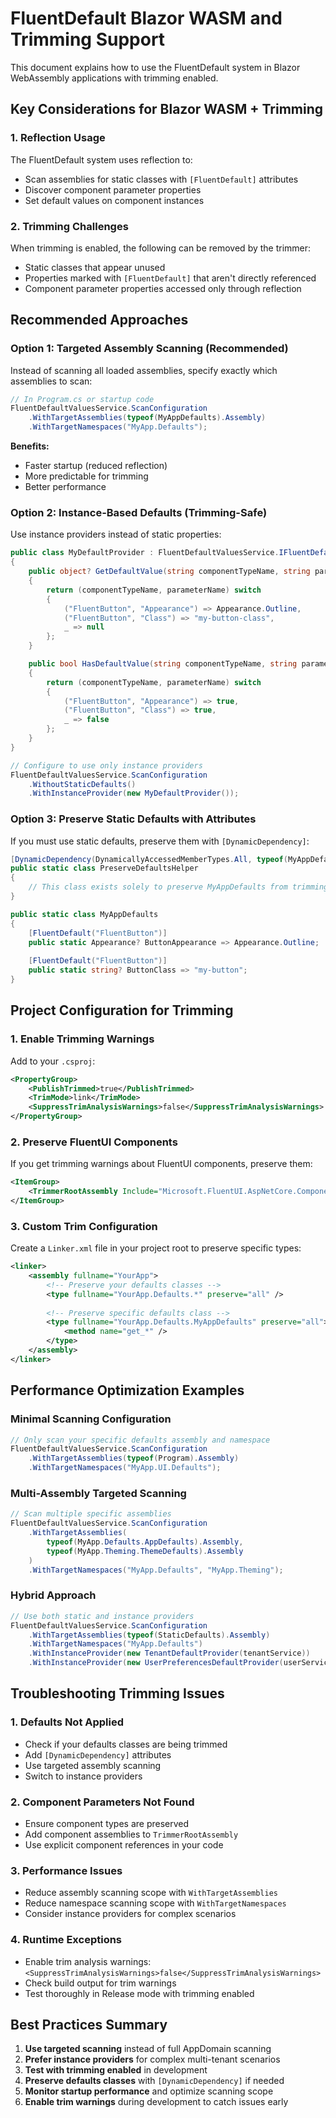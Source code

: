 # FluentDefault Blazor WASM and Trimming Support

This document explains how to use the FluentDefault system in Blazor WebAssembly applications with trimming enabled.

## Key Considerations for Blazor WASM + Trimming

### 1. Reflection Usage
The FluentDefault system uses reflection to:
- Scan assemblies for static classes with `[FluentDefault]` attributes
- Discover component parameter properties
- Set default values on component instances

### 2. Trimming Challenges
When trimming is enabled, the following can be removed by the trimmer:
- Static classes that appear unused
- Properties marked with `[FluentDefault]` that aren't directly referenced
- Component parameter properties accessed only through reflection

## Recommended Approaches

### Option 1: Targeted Assembly Scanning (Recommended)
Instead of scanning all loaded assemblies, specify exactly which assemblies to scan:

```csharp
// In Program.cs or startup code
FluentDefaultValuesService.ScanConfiguration
    .WithTargetAssemblies(typeof(MyAppDefaults).Assembly)
    .WithTargetNamespaces("MyApp.Defaults");
```

**Benefits:**
- Faster startup (reduced reflection)
- More predictable for trimming
- Better performance

### Option 2: Instance-Based Defaults (Trimming-Safe)
Use instance providers instead of static properties:

```csharp
public class MyDefaultProvider : FluentDefaultValuesService.IFluentDefaultProvider
{
    public object? GetDefaultValue(string componentTypeName, string parameterName)
    {
        return (componentTypeName, parameterName) switch
        {
            ("FluentButton", "Appearance") => Appearance.Outline,
            ("FluentButton", "Class") => "my-button-class",
            _ => null
        };
    }

    public bool HasDefaultValue(string componentTypeName, string parameterName)
    {
        return (componentTypeName, parameterName) switch
        {
            ("FluentButton", "Appearance") => true,
            ("FluentButton", "Class") => true,
            _ => false
        };
    }
}

// Configure to use only instance providers
FluentDefaultValuesService.ScanConfiguration
    .WithoutStaticDefaults()
    .WithInstanceProvider(new MyDefaultProvider());
```

### Option 3: Preserve Static Defaults with Attributes
If you must use static defaults, preserve them with `[DynamicDependency]`:

```csharp
[DynamicDependency(DynamicallyAccessedMemberTypes.All, typeof(MyAppDefaults))]
public static class PreserveDefaultsHelper
{
    // This class exists solely to preserve MyAppDefaults from trimming
}

public static class MyAppDefaults
{
    [FluentDefault("FluentButton")]
    public static Appearance? ButtonAppearance => Appearance.Outline;
    
    [FluentDefault("FluentButton")]
    public static string? ButtonClass => "my-button";
}
```

## Project Configuration for Trimming

### 1. Enable Trimming Warnings
Add to your `.csproj`:

```xml
<PropertyGroup>
    <PublishTrimmed>true</PublishTrimmed>
    <TrimMode>link</TrimMode>
    <SuppressTrimAnalysisWarnings>false</SuppressTrimAnalysisWarnings>
</PropertyGroup>
```

### 2. Preserve FluentUI Components
If you get trimming warnings about FluentUI components, preserve them:

```xml
<ItemGroup>
    <TrimmerRootAssembly Include="Microsoft.FluentUI.AspNetCore.Components" />
</ItemGroup>
```

### 3. Custom Trim Configuration
Create a `Linker.xml` file in your project root to preserve specific types:

```xml
<linker>
    <assembly fullname="YourApp">
        <!-- Preserve your defaults classes -->
        <type fullname="YourApp.Defaults.*" preserve="all" />
        
        <!-- Preserve specific defaults class -->
        <type fullname="YourApp.Defaults.MyAppDefaults" preserve="all">
            <method name="get_*" />
        </type>
    </assembly>
</linker>
```

## Performance Optimization Examples

### Minimal Scanning Configuration
```csharp
// Only scan your specific defaults assembly and namespace
FluentDefaultValuesService.ScanConfiguration
    .WithTargetAssemblies(typeof(Program).Assembly)
    .WithTargetNamespaces("MyApp.UI.Defaults");
```

### Multi-Assembly Targeted Scanning
```csharp
// Scan multiple specific assemblies
FluentDefaultValuesService.ScanConfiguration
    .WithTargetAssemblies(
        typeof(MyApp.Defaults.AppDefaults).Assembly,
        typeof(MyApp.Theming.ThemeDefaults).Assembly
    )
    .WithTargetNamespaces("MyApp.Defaults", "MyApp.Theming");
```

### Hybrid Approach
```csharp
// Use both static and instance providers
FluentDefaultValuesService.ScanConfiguration
    .WithTargetAssemblies(typeof(StaticDefaults).Assembly)
    .WithTargetNamespaces("MyApp.Defaults")
    .WithInstanceProvider(new TenantDefaultProvider(tenantService))
    .WithInstanceProvider(new UserPreferencesDefaultProvider(userService));
```

## Troubleshooting Trimming Issues

### 1. Defaults Not Applied
- Check if your defaults classes are being trimmed
- Add `[DynamicDependency]` attributes
- Use targeted assembly scanning
- Switch to instance providers

### 2. Component Parameters Not Found
- Ensure component types are preserved
- Add component assemblies to `TrimmerRootAssembly`
- Use explicit component references in your code

### 3. Performance Issues
- Reduce assembly scanning scope with `WithTargetAssemblies`
- Reduce namespace scanning scope with `WithTargetNamespaces`
- Consider instance providers for complex scenarios

### 4. Runtime Exceptions
- Enable trim analysis warnings: `<SuppressTrimAnalysisWarnings>false</SuppressTrimAnalysisWarnings>`
- Check build output for trim warnings
- Test thoroughly in Release mode with trimming enabled

## Best Practices Summary

1. **Use targeted scanning** instead of full AppDomain scanning
2. **Prefer instance providers** for complex multi-tenant scenarios
3. **Test with trimming enabled** in development
4. **Preserve defaults classes** with `[DynamicDependency]` if needed
5. **Monitor startup performance** and optimize scanning scope
6. **Enable trim warnings** during development to catch issues early